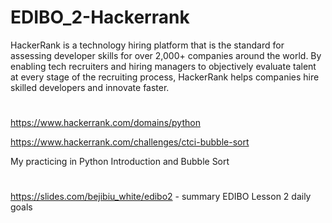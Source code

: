 # EDIBO_2-Hackerrank

HackerRank is a technology hiring platform that is the standard for assessing developer skills for over 2,000+ companies around the world. By enabling tech recruiters and hiring managers to objectively evaluate talent at every stage of the recruiting process, HackerRank helps companies hire skilled developers and innovate faster.
#
https://www.hackerrank.com/domains/python

https://www.hackerrank.com/challenges/ctci-bubble-sort

My practicing in Python Introduction and Bubble Sort

#
https://slides.com/bejibiu_white/edibo2 - summary EDIBO Lesson 2 daily goals
